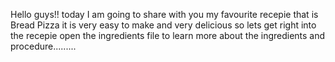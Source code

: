 Hello guys!!
today I am going to share with you my favourite recepie
that is Bread Pizza it is very easy to make and very delicious so lets get right into the recepie
open the ingredients file to learn more about the ingredients and procedure.........